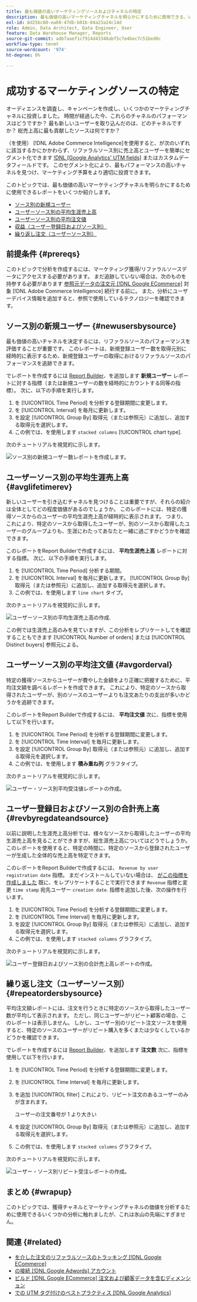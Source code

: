 ```yaml
---
title: 最も価値の高いマーケティングソースおよびチャネルの特定
description: 最も価値の高いマーケティングチャネルを明らかにするために使用できる、いくつかのレポートについて説明します。
exl-id: 8d25bc80-ea60-47db-b01b-04a23a24c14d
role: Admin, Data Architect, Data Engineer, User
feature: Data Warehouse Manager, Reports
source-git-commit: adb7aaef1cf914d43348abf5c7e4bec7c51bed0c
workflow-type: tm+mt
source-wordcount: '974'
ht-degree: 0%

---
```


# 成功するマーケティングソースの特定

オーディエンスを調査し、キャンペーンを作成し、いくつかのマーケティングチャネルに投資しました。 時間が経過した今、これらのチャネルのパフォーマンスはどうですか？ 最も新しいユーザーを取り込んだのは、どのチャネルですか？ 総売上高に最も貢献したソースは何ですか？

（を使用） [!DNL Adobe Commerce Intelligence]を使用すると、が次のいずれに該当するかにかかわらず、リファラルソース別に売上高とユーザーを簡単にセグメント化できます [!DNL [Google Analytics' UTM fields]](https://support.google.com/analytics/answer/1191184?hl=en) またはカスタムデータフィールドです。 このセグメント化により、最もパフォーマンスの高いチャネルを見つけ、マーケティング予算をより適切に投資できます。

このトピックでは、最も価値の高いマーケティングチャネルを明らかにするために使用できるレポートをいくつか紹介します。

* [ソース別の新規ユーザー](#newusersbysource)
* [ユーザーソース別の平均生涯売上高](#avglifetimerev)
* [ユーザーソース別の平均注文値](#avgorderval)
* [収益（ユーザー登録日およびソース別）](#revbyregdateandsource)
* [繰り返し注文（ユーザーソース別）](#repeatordersbysource)

## 前提条件 {#prereqs}

このトピックで分析を作成するには、マーケティング獲得/リファラルソースデータにアクセスする必要があります。 まだ追跡していない場合は、次のものを持参する必要があります [参照元データの注文元 [!DNL Google ECommerce]](../importing-data/integrations/google-ecommerce.md) 対象 [!DNL Adobe Commerce Intelligence] 続行する前に。 また、分析にユーザーデバイス情報を追加すると、参照で使用しているテクノロジーを確認できます。

## ソース別の新規ユーザー {#newusersbysource}

最も価値の高いチャネルを決定するには、リファラルソースのパフォーマンスを評価することが重要です。 このレポートは、新規登録ユーザー数を取得元別に経時的に表示するため、新規登録ユーザーの取得におけるリファラルソースのパフォーマンスを追跡できます。

でレポートを作成するには [Report Builder](../../tutorials/using-visual-report-builder.md)、を追加します **新規ユーザー** レポートに対する指標（または新規ユーザーの数を経時的にカウントする同等の指標）。 次に、以下の手順を実行します。

1. を [!UICONTROL Time Period] を分析する登録期間に変更します。
1. を [!UICONTROL Interval] を毎月に更新します。
1. を設定 [!UICONTROL Group By] 取得元（または参照元）に追加し、追加する取得元を選択します。
1. この例では、を使用します `stacked columns` [!UICONTROL chart type].

次のチュートリアルを視覚的に示します。

![ソース別の新規ユーザー数レポートを作成します。](../../assets/New_Users_by_source.gif)

## ユーザーソース別の平均生涯売上高 {#avglifetimerev}

新しいユーザーを引き込むチャネルを見つけることは重要ですが、それらの紹介は全体としてどの程度価値があるのでしょうか。 このレポートには、特定の獲得ソースからのユーザーの平均生涯売上高が経時的に表示されます。 つまり、これにより、特定のソースから取得したユーザーが、別のソースから取得したユーザーのグループよりも、生涯にわたってあなたと一緒に過ごすかどうかを確認できます。

このレポートをReport Builderで作成するには、 **平均生涯売上高** レポートに対する指標。 次に、以下の手順を実行します。

1. を [!UICONTROL Time Period] 分析する期間。
1. を [!UICONTROL Interval] を毎月に更新します。
   [!UICONTROL Group By] 取得元（または参照元）に追加し、追加する取得元を選択します。
1. この例では、を使用します `line chart` タイプ。

次のチュートリアルを視覚的に示します。

![ユーザーソース別の平均生涯売上高の作成](../../assets/Lifetime_revenue_by_user_source.gif).

この例では生涯売上高のみを見ていますが、この分析をレプリケートしてを確認することもできます [!UICONTROL Number of orders] または [!UICONTROL Distinct buyers] 参照元による。

## ユーザーソース別の平均注文値 {#avgorderval}

特定の獲得ソースからユーザーが費やした金額をより正確に把握するために、平均注文額を調べるレポートを作成できます。 これにより、特定のソースから取得されたユーザーが、別のソースのユーザーよりも注文あたりの支出が多いかどうかを追跡できます。

このレポートをReport Builderで作成するには、 **平均注文値** 次に、指標を使用して以下を行います。

1. を [!UICONTROL Time Period] を分析する登録期間に変更します。
1. を [!UICONTROL Time Interval] を毎月に更新します。
1. を設定 [!UICONTROL Group By] 取得元（または参照元）に追加し、追加する取得元を選択します。
1. この例では、を使用します **積み重ね列** グラフタイプ。

次のチュートリアルを視覚的に示します。

![ユーザー・ソース別平均受注値レポートの作成。](../../assets/Average_order_value_by_source.gif)

## ユーザー登録日およびソース別の合計売上高 {#revbyregdateandsource}

以前に説明した生涯売上高分析では、様々なソースから取得したユーザーの平均生涯売上高を見ることができますが、総生涯売上高についてはどうでしょうか。 このレポートを使用すると、特定の時間に、特定のソースから登録されたユーザーが生成した全体的な売上高を特定できます。

このレポートをReport Builderで作成するには、 `Revenue by user registration date` 指標。 まだインストールしていない場合は、 [がこの指標を作成しました](../../data-user/reports/ess-manage-data-metrics.md) 既に、をレプリケートすることで実行できます `Revenue` 指標と変更 `time stamp` 宛先ユーザー `creation date`. 指標を追加した後、次の操作を行います。

1. を [!UICONTROL Time Period] を分析する登録期間に変更します。
1. を [!UICONTROL Time Interval] を毎月に更新します。
1. を設定 [!UICONTROL Group By] 取得元（または参照元）に追加し、追加する取得元を選択します。
1. この例では、を使用します `stacked columns` グラフタイプ。

次のチュートリアルを視覚的に示します。

![ユーザー登録日およびソース別の合計売上高レポートの作成。](../../assets/Revenue_by_user_registration_date_and_source.gif)

## 繰り返し注文（ユーザーソース別） {#repeatordersbysource}

平均注文額レポートには、注文を行うときに特定のソースから取得したユーザー数が平均して表示されます。 ただし、同じユーザーがリピート顧客の場合、このレポートは表示しません。 しかし、ユーザー別のリピート注文ソースを使用すると、特定のソースのユーザーがリピート購入を多くまたは少なくしているかどうかを確認できます。

でレポートを作成するには [Report Builder](../../tutorials/using-visual-report-builder.md)、を追加します **注文数** 次に、指標を使用して以下を行います。

1. を [!UICONTROL Time Period] を分析する登録期間に変更します。
1. を [!UICONTROL Time Interval] を毎月に更新します。
1. を追加 [!UICONTROL filter] これにより、リピート注文のあるユーザーのみが含まれます。

   ユーザーの注文番号が 1 より大きい

1. を設定 [!UICONTROL Group By] 取得元（または参照元）に追加し、追加する取得元を選択します。
1. この例では、を使用します `stacked columns` グラフタイプ。

次のチュートリアルを視覚的に示します。

![ユーザー・ソース別リピート受注レポートの作成。](../../assets/Repeat_orders_by_user_source.gif)


## まとめ {#wrapup}

このトピックでは、獲得チャネルとマーケティングチャネルの価値を分析するために使用できるいくつかの分析に触れましたが、これは氷山の先端にすぎません。

## 関連 {#related}

* [を介した注文のリファラルソースのトラッキング [!DNL Google ECommerce]](../importing-data/integrations/google-ecommerce.md)
* [の接続 [!DNL Google Adwords] アカウント](../importing-data/integrations/google-adwords.md)
* [ビルド [!DNL Google ECommerce] 注文および顧客データを含むディメンション](../data-warehouse-mgr/bldg-google-ecomm-dim.md)
* [での UTM タグ付けのベストプラクティス [!DNL Google Analytics]](../../best-practices/utm-tagging-google.md)

